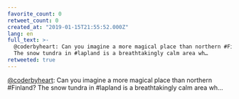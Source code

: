 ```yaml
---
favorite_count: 0
retweet_count: 0
created_at: "2019-01-15T21:55:52.000Z"
lang: en
full_text: >-
  @coderbyheart: Can you imagine a more magical place than northern #Finland?
  The snow tundra in #lapland is a breathtakingly calm area wh…
retweeted: true
---
```


[@coderbyheart](https://twitter.com/coderbyheart): Can you imagine a more
magical place than northern #Finland? The snow tundra in #lapland is a
breathtakingly calm area wh…
